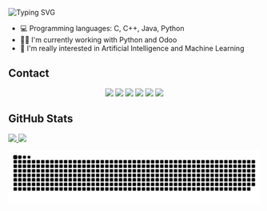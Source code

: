 ![Typing SVG](https://readme-typing-svg.herokuapp.com?size=24&duration=3200&color=38ca19&lines=Hey,+you.+You're+finally+awake.)

- 💻 Programming languages: C, C++, Java, Python
- 👨‍💻 I'm currently working with Python and Odoo
- 👾 I'm really interested in Artificial Intelligence and Machine Learning

## **Contact**
<p align="center">
 <a href = "mailto: ruanmbalbino@gmail.com"><img src="https://img.shields.io/badge/-Gmail-%23EA4335?style=for-the-badge&logo=gmail&logoColor=white"></a>
 <a href="https://www.linkedin.com/in/ruanmarcosb/" target="_blank"><img src="https://img.shields.io/badge/-LinkedIn-%230077B5?style=for-the-badge&logo=linkedin&logoColor=white"></a>
 <a href="https://www.instagram.com/ruanmarcosb/" target="_blank"><img src="https://img.shields.io/badge/-Instagram-%23E4405F?style=for-the-badge&logo=instagram&logoColor=white"></a>
 <a href="https://steamcommunity.com/id/Jake_Winchester/" target="_blank"><img src="https://img.shields.io/badge/Steam-000000?style=for-the-badge&logo=steam&logoColor=white"></a>
 <a href="https://www.twitch.tv/eduruan" target="_blank"><img src="https://img.shields.io/badge/Twitch-9146FF?style=for-the-badge&logo=twitch&logoColor=white"></a>
 <a href="https://open.spotify.com/user/bmcmkmqh71kay669pqk24dbwq" target="_blank"><img src="https://img.shields.io/badge/Spotify-1ED760?&style=for-the-badge&logo=spotify&logoColor=white"></a>
</p>

## **GitHub Stats**
 <div>
  <a href="https://github.com/RuaN-debug">
  <img height="180em" src="https://github-readme-stats-sigma-five.vercel.app/api?username=RuaN-debug&show_icons=true&theme=merko&include_all_commits=true&count_private=true"/>
  <img height="180em" src="https://github-readme-stats-sigma-five.vercel.app/api/top-langs/?username=RuaN-debug&layout=compact&langs_count=7&theme=merko"/>
</div>

![Snake animation](https://github.com/RuaN-debug/RuaN-debug/blob/output/github-contribution-grid-snake.svg)
